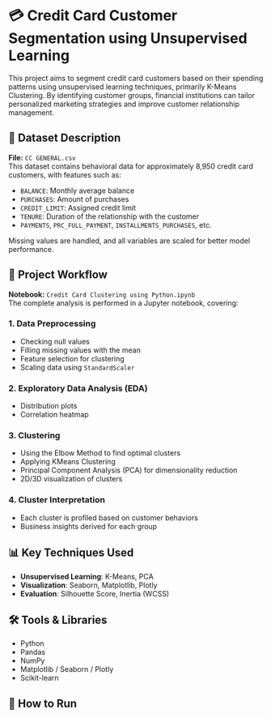 # 💳 Credit Card Customer Segmentation using Unsupervised Learning

This project aims to segment credit card customers based on their spending patterns using unsupervised learning techniques, primarily K-Means Clustering. By identifying customer groups, financial institutions can tailor personalized marketing strategies and improve customer relationship management.

## 📁 Dataset Description

**File:** `CC GENERAL.csv`  
This dataset contains behavioral data for approximately 8,950 credit card customers, with features such as:

- `BALANCE`: Monthly average balance
- `PURCHASES`: Amount of purchases
- `CREDIT_LIMIT`: Assigned credit limit
- `TENURE`: Duration of the relationship with the customer
- `PAYMENTS`, `PRC_FULL_PAYMENT`, `INSTALLMENTS_PURCHASES`, etc.

Missing values are handled, and all variables are scaled for better model performance.

## 🧠 Project Workflow

**Notebook:** `Credit Card Clustering using Python.ipynb`  
The complete analysis is performed in a Jupyter notebook, covering:

### 1. Data Preprocessing
- Checking null values
- Filling missing values with the mean
- Feature selection for clustering
- Scaling data using `StandardScaler`

### 2. Exploratory Data Analysis (EDA)
- Distribution plots
- Correlation heatmap

### 3. Clustering
- Using the Elbow Method to find optimal clusters
- Applying KMeans Clustering
- Principal Component Analysis (PCA) for dimensionality reduction
- 2D/3D visualization of clusters

### 4. Cluster Interpretation
- Each cluster is profiled based on customer behaviors
- Business insights derived for each group

## 📊 Key Techniques Used

- **Unsupervised Learning**: K-Means, PCA
- **Visualization**: Seaborn, Matplotlib, Plotly
- **Evaluation**: Silhouette Score, Inertia (WCSS)

## 🛠️ Tools & Libraries

- Python
- Pandas
- NumPy
- Matplotlib / Seaborn / Plotly
- Scikit-learn

## 📌 How to Run
